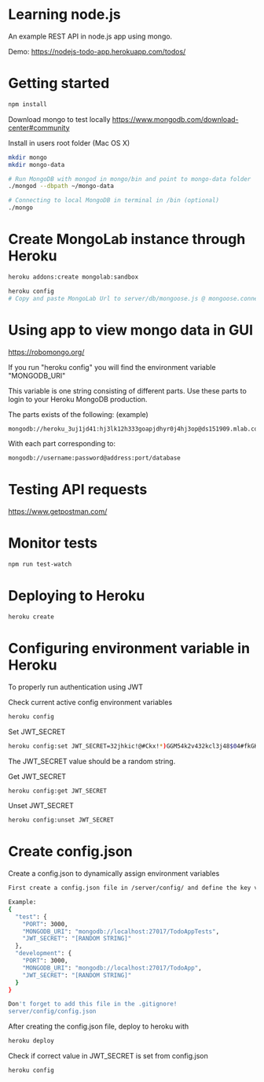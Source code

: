 # Learning node.js
An example REST API in node.js app using mongo.

Demo:
https://nodejs-todo-app.herokuapp.com/todos/

# Getting started
``` bash
npm install
```

Download mongo to test locally
https://www.mongodb.com/download-center#community

Install in users root folder (Mac OS X)
``` bash
mkdir mongo
mkdir mongo-data
```

``` bash
# Run MongoDB with mongod in mongo/bin and point to mongo-data folder
./mongod --dbpath ~/mongo-data

# Connecting to local MongoDB in terminal in /bin (optional)
./mongo
```

# Create MongoLab instance through Heroku
``` bash
heroku addons:create mongolab:sandbox

heroku config
# Copy and paste MongoLab Url to server/db/mongoose.js @ mongoose.connect()
```

# Using app to view mongo data in GUI
https://robomongo.org/

If you run "heroku config" you will find the environment variable "MONGODB_URI"

This variable is one string consisting of different parts. Use these parts to login to your Heroku MongoDB production.

The parts exists of the following: (example)
``` bash
mongodb://heroku_3uj1jd41:hj3lk12h333goapjdhyr0j4hj3op@ds151909.mlab.com:51909/heroku_3uj1jd41
```
With each part corresponding to:
``` bash
mongodb://username:password@address:port/database
````

# Testing API requests
https://www.getpostman.com/

# Monitor tests
``` bash
npm run test-watch
```

# Deploying to Heroku
``` bash
heroku create
```

# Configuring environment variable in Heroku
To properly run authentication using JWT

Check current active config environment variables
``` bash
heroku config
```

Set JWT_SECRET
``` bash
heroku config:set JWT_SECRET=32jhkic!@#Ckx!*)GGM54k2v432kcl3j48$04#fkGK
```
The JWT_SECRET value should be a random string.

Get JWT_SECRET
``` bash
heroku config:get JWT_SECRET
```

Unset JWT_SECRET
``` bash
heroku config:unset JWT_SECRET
```

# Create config.json
Create a config.json to dynamically assign environment variables
``` bash
First create a config.json file in /server/config/ and define the key value pairs below.

Example:
{
  "test": {
    "PORT": 3000,
    "MONGODB_URI": "mongodb://localhost:27017/TodoAppTests",
    "JWT_SECRET": "[RANDOM STRING]"
  },
  "development": {
    "PORT": 3000,
    "MONGODB_URI": "mongodb://localhost:27017/TodoApp",
    "JWT_SECRET": "[RANDOM STRING]"
  }
}

Don't forget to add this file in the .gitignore!
server/config/config.json
```

After creating the config.json file, deploy to heroku with
``` bash
heroku deploy
```

Check if correct value in JWT_SECRET is set from config.json
``` bash
heroku config
```